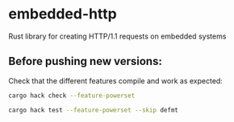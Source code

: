 # embedded-http

Rust library for creating HTTP/1.1 requests on embedded systems

## Before pushing new versions:

Check that the different features compile and work as expected:

```bash
cargo hack check --feature-powerset
```

```bash
cargo hack test --feature-powerset --skip defmt
```
